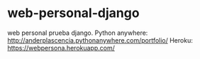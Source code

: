 # web-personal-django
web personal prueba django. 
Python anywhere: http://anderplascencia.pythonanywhere.com/portfolio/
Heroku: https://webpersona.herokuapp.com/
